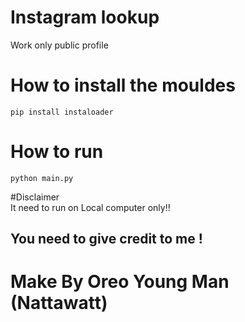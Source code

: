 # Instagram lookup   
Work only public profile   
# How to install the mouldes
```pip install instaloader```<br>
# How to run <br>
```python main.py```

#Disclaimer <br>
It need to run on Local computer only!!   

## You need to give credit to me !   

# Make By Oreo Young Man (Nattawatt)
